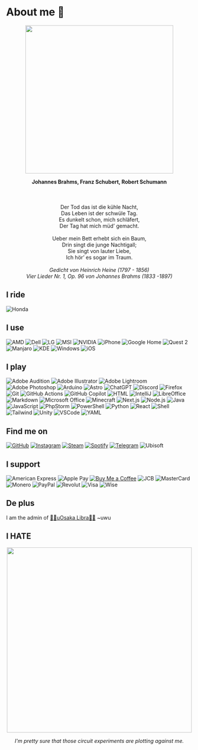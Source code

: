 # About me 🔂

<p align="center">
  <img src="https://github.com/Nasokin/Nasokin/assets/25531203/518b9f76-c675-4233-bdcb-2b8be3e33e5a" width="400">
</p>

<p align="center">
  <b>Johannes Brahms, Franz Schubert, Robert Schumann</b><br>
  <br>
  <br>
  <br>
  Der Tod das ist die kühle Nacht,<br>
  Das Leben ist der schwüle Tag.<br>
  Es dunkelt schon, mich schläfert,<br>
  Der Tag hat mich müd’ gemacht.<br>
  <br>
  Ueber mein Bett erhebt sich ein Baum,<br>
  Drin singt die junge Nachtigall;<br>
  Sie singt von lauter Liebe,<br>
  Ich hör’ es sogar im Traum.<br>
  <br>
  <em>
    Gedicht von Heinrich Heine (1797 - 1856)<br>
    Vier Lieder Nr. 1, Op. 96 von Johannes Brahms (1833 -1897)
  </em>
</p>

## I ride
  ![Honda](https://img.shields.io/badge/HONDA_CBR250R_(2011)-E40521?style=flat&logo=honda&logoColor=white)

## I use
  ![AMD](https://img.shields.io/badge/AMD_Ryzen_7_5800X-ED1C24.svg?logo=amd&logoColor=white)
  ![Dell](https://img.shields.io/badge/Dell_U2720QM-007DB8?style=flat&logo=dell&logoColor=white)
  ![LG](https://img.shields.io/badge/LG_27MU58-B?logo=lg&logoColor=white)
  ![MSI](https://img.shields.io/badge/MSI_MAG_B550M_MORTAR_WIFI-FF0000?logo=msi&logoColor=white)
  ![NVIDIA](https://img.shields.io/badge/NVIDIA_GeForce_GTX_970-76B900?logo=nvidia&logoColor=white)
  ![iPhone](https://img.shields.io/badge/iPhone_15-000000?logo=apple&logoColor=white)
  ![Google Home](https://img.shields.io/badge/Google_Home_Mini-4285F4?logo=googlehome&logoColor=white)
  ![Quest 2](https://img.shields.io/badge/Quest_2-%230467DF.svg?logo=Meta&logoColor=white)
  ![Manjaro](https://img.shields.io/badge/Manjaro-35BF5C?logo=manjaro&logoColor=fff)
  ![KDE](https://img.shields.io/badge/KDE-1D99F3?logo=kde&logoColor=white)
  ![Windows](https://img.shields.io/badge/Windows-003399?logo=windows-xp&logoColor=white)
  ![iOS](https://img.shields.io/badge/iOS-000000?logo=ios&logoColor=white)

## I play
  ![Adobe Audition](https://img.shields.io/badge/Adobe_Audition-9999FF?logo=Adobe-Audition&logoColor=white)
  ![Adobe Illustrator](https://img.shields.io/badge/Adobe_Illustrator-FF9A00?logo=Adobe-Illustrator&logoColor=white)
  ![Adobe Lightroom](https://img.shields.io/badge/Adobe_Lightroom-31A8FF?logo=Adobe-Lightroom&logoColor=white)
  ![Adobe Photoshop](https://img.shields.io/badge/Adobe_Photoshop-31A8FF?logo=Adobe-Photoshop&logoColor=white)
  ![Arduino](https://img.shields.io/badge/-Arduino-00979D?logo=Arduino&logoColor=white)
  ![Astro](https://img.shields.io/badge/Astro-%232C2052.svg?logo=astro&logoColor=white)
  ![ChatGPT](https://img.shields.io/badge/ChatGPT-74aa9c?logo=openai&logoColor=white)
  ![Discord](https://img.shields.io/badge/Discord-7289DA.svg?logo=discord&logoColor=white)
  ![Firefox](https://img.shields.io/badge/Firefox-FF7139?logo=Firefox-Browser&logoColor=white)
  ![Git](https://img.shields.io/badge/Git-black?logo=git)
  ![GitHub Actions](https://img.shields.io/badge/GitHub_Actions-%232671E5.svg?logo=githubactions&logoColor=white)
  ![GitHub Copilot](https://img.shields.io/badge/GitHub_Copilot-000000?logo=githubcopilot&logoColor=white)
  ![HTML](https://img.shields.io/badge/HTML-239120.svg?logo=html5&logoColor=white)
  ![IntelliJ](https://img.shields.io/badge/IntelliJ_IDEA-black?logo=intellij-idea&logoColor=white)
  ![LibreOffice](https://img.shields.io/badge/LibreOffice-%2318A303?logo=LibreOffice&logoColor=white)
  ![Markdown](https://img.shields.io/badge/Markdown-000000.svg?logo=markdown&logoColor=white)
  ![Microsoft Office](https://img.shields.io/badge/Microsoft_Office-D83B01?logo=microsoft&logoColor=white)
  ![Minecraft](https://img.shields.io/badge/Minecraft-3C8527?logo=minecraft&logoColor=white)
  ![Next.js](https://img.shields.io/badge/Next.js-black?logo=next.js&logoColor=white)
  ![Node.js](https://img.shields.io/badge/Node.js-43853D.svg?logo=node.js&logoColor=white)
  ![Java](https://img.shields.io/badge/Java-ED8B00.svg?logo=openjdk&logoColor=white)
  ![JavaScript](https://img.shields.io/badge/JavaScript-323330.svg?logo=javascript&logoColor=F7DF1E)
  ![PhpStorm](https://img.shields.io/badge/PhpStorm-000000?style=flat&logo=phpstorm&logoColor=white)
  ![PowerShell](https://img.shields.io/badge/PowerShell-%235391FE.svg?logo=powershell&logoColor=white)
  ![Python](https://img.shields.io/badge/Python-14354C.svg?logo=python&logoColor=white)
  ![React](https://img.shields.io/badge/React-20232a.svg?logo=react&logoColor=61DAFB)
  ![Shell](https://img.shields.io/badge/Shell-%23121011.svg?logo=gnu-bash&logoColor=white)
  ![Tailwind](https://img.shields.io/badge/Tailwind_CSS-%2338B2AC.svg?logo=tailwind-css&logoColor=white)
  ![Unity](https://img.shields.io/badge/Unity-100000.svg?logo=unity&logoColor=white)
  ![VSCode](https://img.shields.io/badge/Visual_Studio_Code-0078d7.svg?logo=visual-studio-code&logoColor=white)
  ![YAML](https://img.shields.io/badge/YAML-%23ffffff.svg?logo=yaml&logoColor=151515)

## Find me on
  [![GitHub](https://img.shields.io/badge/GitHub-100000.svg?logo=github&logoColor=white)](https://github.com/nasokin/)
  [![Instagram](https://img.shields.io/badge/Instagram-E4405F.svg?logo=instagram&logoColor=white)](https://instagram.com/omawaritour)
  [![Steam](https://img.shields.io/badge/Steam-000000.svg?logo=steam&logoColor=white)](https://steamcommunity.com/id/heshisn/)
  [![Spotify](https://img.shields.io/badge/Spotify-1ED760.svg?logo=spotify&logoColor=white)](https://open.spotify.com/user/s6fp2h7d8ffmifx5a7y2bthek?si=31868c900c4b4b2c)
  [![Telegram](https://img.shields.io/badge/Telegram-2CA5E0.svg?logo=telegram&logoColor=white)](https://t.me/heshisn)
  ![Ubisoft](https://img.shields.io/badge/Ubisoft-%23F5F5F5.svg?logo=Ubisoft&logoColor=black)

## I support
  ![American Express](https://img.shields.io/badge/-American_Express-2E77BC?logo=americanexpress&logoColor=white)
  ![Apple Pay](https://img.shields.io/badge/Apple_Pay-000000.svg?logo=Apple-Pay&logoColor=white)
  [![Buy Me a Coffee](https://img.shields.io/badge/Buy_Me_a_Coffee-ffdd00?logo=buy-me-a-coffee&logoColor=black)](https://buymeacoffee.com/omawaritour)
  ![JCB](https://img.shields.io/badge/JCB-003399?logo=jcb&logoColor=white)
  ![MasterCard](https://img.shields.io/badge/MasterCard-EB001B?logo=mastercard&logoColor=fff)
  ![Monero](https://img.shields.io/badge/Monero-FF6600?logo=monero&logoColor=white)
  ![PayPal](https://img.shields.io/badge/PayPal-00457C?logo=paypal&logoColor=white)
  ![Revolut](https://img.shields.io/badge/Revolut-%23F5F5F5.svg?logo=revolut&logoColor=black)
  ![Visa](https://img.shields.io/badge/Visa-1A1F71?logo=visa&logoColor=fff)
  ![Wise](https://img.shields.io/badge/Wise-394e79?logo=wise&logoColor=00B9FF)

## De plus

  I am the admin of [🏳️‍🌈uOsaka Libra🏳️‍🌈](https://osakalibra.github.io/) ~uwu

## I HATE

<p align="center">
  <img src= "https://github.com/Nasokin/Nasokin/assets/25531203/7c109e40-5806-4b06-95f2-3ecc0126cfb5" width="500">
</p>

<p align="center">
  <em>I'm pretty sure that those circuit experiments are plotting against me.</em>
</p>
